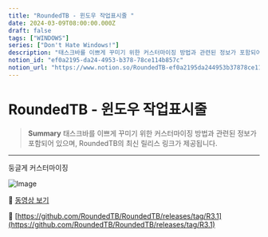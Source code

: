 ```yaml
---
title: "RoundedTB - 윈도우 작업표시줄 "
date: 2024-03-09T08:00:00.000Z
draft: false
tags: ["WINDOWS"]
series: ["Don't Hate Windows!"]
description: "태스크바를 이쁘게 꾸미기 위한 커스터마이징 방법과 관련된 정보가 포함되어 있으며, RoundedTB의 최신 릴리스 링크가 제공됩니다."
notion_id: "ef0a2195-da24-4953-b378-78ce114b857c"
notion_url: "https://www.notion.so/RoundedTB-ef0a2195da244953b37878ce114b857c"
---
```


# RoundedTB - 윈도우 작업표시줄 

> **Summary**
> 태스크바를 이쁘게 꾸미기 위한 커스터마이징 방법과 관련된 정보가 포함되어 있으며, RoundedTB의 최신 릴리스 링크가 제공됩니다.

---

둥글게 커스터마이징

![Image](https://prod-files-secure.s3.us-west-2.amazonaws.com/09ccd4d5-876c-4bba-bbdf-cc77a0a11257/514792f9-3454-4c40-8880-dc2e163d7306/Untitled.png?X-Amz-Algorithm=AWS4-HMAC-SHA256&X-Amz-Content-Sha256=UNSIGNED-PAYLOAD&X-Amz-Credential=ASIAZI2LB466V7CYNMHJ%2F20250724%2Fus-west-2%2Fs3%2Faws4_request&X-Amz-Date=20250724T101923Z&X-Amz-Expires=3600&X-Amz-Security-Token=IQoJb3JpZ2luX2VjEAIaCXVzLXdlc3QtMiJHMEUCIA7y1Psyu37IO2sxEBfmSbYlF6%2FxP7suI9Ec6ffjCVtFAiEAkzdNC2Li9zf33xFFQYTE5%2BtuLHircsTsy673n%2Fza%2Frgq%2FwMIKhAAGgw2Mzc0MjMxODM4MDUiDJSXaS%2Bx4Nzj7T0H9SrcA55VGIA2G1p5E7ShZ75U1d3BgNCI2qBvqAUSK5XFTauSIUWwBMz0e8xkwNY9%2FHTDHM2ZA6PQ1a%2BytHR1PTWBq7P17ZShnqV4lc4eYhhEX3Ook8yxbhxMfKsHS9zoo5Ba6TPomfwoi5Iq6T2MQX%2FGurVEGpxDMNN5WEkm4vrT%2F4bTb6a%2BwztOFRDRaNhXyKK06pBPMxuHqXKT1bsdSYffCxQaM6Zg20NTDUa%2BtiO8Hg4hQOyAz1OxaDWoe8fm7ONdbZmbMKAb0Zs8XKjfmY6PrzwpBlDqQHCLMFzlmeAdAUtaj4RDyOUMAnHITFN4F9c6QORQDdIdtFK59JG%2BH92r%2FS6qpTxEF514u%2BlW1A8ZSrmOPoGzHHoUcMv5vl9jMxha1XxLNpRIqs6G%2BJyPxW3asXxKCqjmW%2FWk3iJYLibA4HL6jrqFP4bIRjLuOYhgJqkpz6Ct5Tssv7I0y9g6nUqzfrfZriPlp5iw9znjZCFR6gB0RCkAVEvWDHTHA1RzpyJmi0J2wpdBRZmKDQWb1qfLwZdp1zNTscZYgPYlo69ArN6sRg0UG9IqVHx6cNvigjyB6lTh8CsXA2uDPt6whplfJoTTuwEMwGuK8sN9iCWYkK9wS8FY%2BPc%2Bmso0y1wKMNP2h8QGOqUBARpuO5axxM66fcbxS6gfTk5pGHGwlOJ08pCcUg6a23FIF63AKPuo3uV5b1aQ9x0ljCssxlpUluSTbqUBDIqagZQJs3jYKZqqrtd02bsjujdK%2B595DDtQ4KdiW9sj5pfLIZEj0Er%2BjypxNm711QqOz0tlgN7GgdBTMChBAWHArz1Q0qYKnVGBfBZuHq5azpAG80kmbU15mW2cHn%2BiXhcqaogIVzpw&X-Amz-Signature=c3764055bd3fe9aad13537a61c27d2a57592eda25be254392cda44a98c960bbb&X-Amz-SignedHeaders=host&x-amz-checksum-mode=ENABLED&x-id=GetObject)

🎥 [동영상 보기](https://www.youtube.com/watch?v=2AawuA9Qs2I)

🔗 [https://github.com/RoundedTB/RoundedTB/releases/tag/R3.1](https://github.com/RoundedTB/RoundedTB/releases/tag/R3.1)



